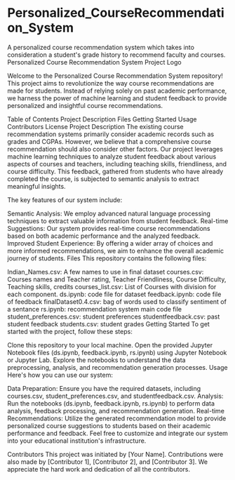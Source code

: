 # Personalized_CourseRecommendation_System
A personalized course recommendation system which takes into consideration a student's grade history to recommend faculty and courses.
Personalized Course Recommendation System
Project Logo

Welcome to the Personalized Course Recommendation System repository! This project aims to revolutionize the way course recommendations are made for students. Instead of relying solely on past academic performance, we harness the power of machine learning and student feedback to provide personalized and insightful course recommendations.

Table of Contents
Project Description
Files
Getting Started
Usage
Contributors
License
Project Description
The existing course recommendation systems primarily consider academic records such as grades and CGPAs. However, we believe that a comprehensive course recommendation should also consider other factors. Our project leverages machine learning techniques to analyze student feedback about various aspects of courses and teachers, including teaching skills, friendliness, and course difficulty. This feedback, gathered from students who have already completed the course, is subjected to semantic analysis to extract meaningful insights.

The key features of our system include:

Semantic Analysis: We employ advanced natural language processing techniques to extract valuable information from student feedback.
Real-time Suggestions: Our system provides real-time course recommendations based on both academic performance and the analyzed feedback.
Improved Student Experience: By offering a wider array of choices and more informed recommendations, we aim to enhance the overall academic journey of students.
Files
This repository contains the following files:

Indian_Names.csv: A few names to use in final dataset 
courses.csv: Courses names and Teacher rating, Teacher Friendliness, Course Difficulty, Teaching skills, credits
courses_list.csv: List of Courses with division for each component.
ds.ipynb: code file for dataset
feedback.ipynb: code file of feedback
finalDataset0.4.csv: bag of words used to classify sentiment of a sentance
rs.ipynb: recommendation system main code file
student_preferences.csv: student preferences
studentfeedback.csv: past student feedback
students.csv: student grades
Getting Started
To get started with the project, follow these steps:

Clone this repository to your local machine.
Open the provided Jupyter Notebook files (ds.ipynb, feedback.ipynb, rs.ipynb) using Jupyter Notebook or Jupyter Lab.
Explore the notebooks to understand the data preprocessing, analysis, and recommendation generation processes.
Usage
Here's how you can use our system:

Data Preparation: Ensure you have the required datasets, including courses.csv, student_preferences.csv, and studentfeedback.csv.
Analysis: Run the notebooks (ds.ipynb, feedback.ipynb, rs.ipynb) to perform data analysis, feedback processing, and recommendation generation.
Real-time Recommendations: Utilize the generated recommendation model to provide personalized course suggestions to students based on their academic performance and feedback.
Feel free to customize and integrate our system into your educational institution's infrastructure.

Contributors
This project was initiated by [Your Name]. Contributions were also made by [Contributor 1], [Contributor 2], and [Contributor 3]. We appreciate the hard work and dedication of all the contributors.
